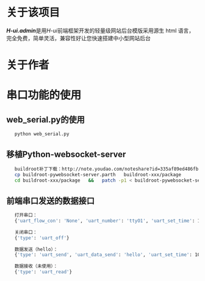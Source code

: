 # 关于该项目

***H-ui.admin***是用*H-ui*前端框架开发的轻量级网站后台模版采用源生 html 语言，完全免费，简单灵活，兼容性好让您快速搭建中小型网站后台

# 关于作者

# 串口功能的使用
  ## web_serial.py的使用
 ```sh
    python web_serial.py 
 ```
  ## 移植Python-websocket-server
 ```sh
    buildroot补丁下载：http://note.youdao.com/noteshare?id=335af89ed486fb5a5ab7fa1a370aa671&sub=8DE7CB7BF5874D1F93784C726C18C986
    cp buildroot-pywebsocket-server.parth   buildroot-xxx/package
    cd buildroot-xxx/package   &&   patch -p1 < buildroot-pywebsocket-server.parth
 ```
## 前端串口发送的数据接口
 ```sh
    打开串口：
    {'uart_flow_con': 'None', 'uart_number': 'ttyO1', 'uart_set_time': 1000, 'uart_data_send': '', 'uart_check_bit': 0, 'type': 'uart_on', 'uart_stop_bit': 1, 'uart_data_bit': 8, 'uart_baudrate': 115200, 'uart_how_to_send': 'man'}
    
    关闭串口：
    {'type': 'uart_off'}
    
    数据发送（hello）：
    {'type': 'uart_send', 'uart_data_send': 'hello', 'uart_set_time': 1000, 'uart_how_to_send': 'man'}
    
    数据接收（未使用）：
    {'type': 'uart_read'}
 ```
